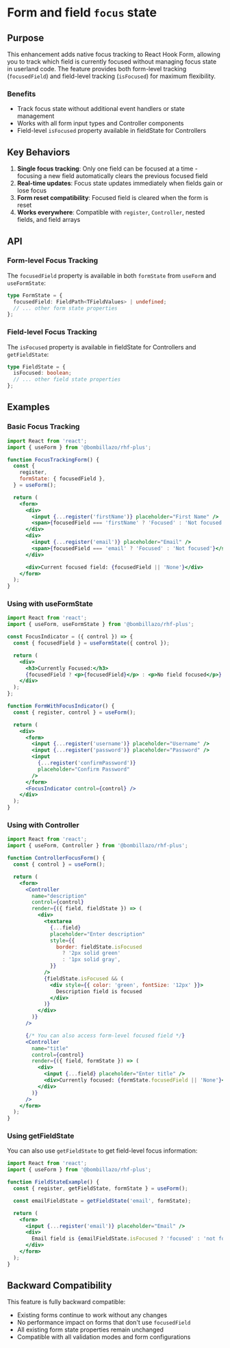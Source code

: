 # Form and field `focus` state

## Purpose

This enhancement adds native focus tracking to React Hook Form, allowing you to track which field is currently focused without managing focus state in userland code. The feature provides both form-level tracking (`focusedField`) and field-level tracking (`isFocused`) for maximum flexibility.

### Benefits

- Track focus state without additional event handlers or state management
- Works with all form input types and Controller components
- Field-level `isFocused` property available in fieldState for Controllers

## Key Behaviors

1. **Single focus tracking**: Only one field can be focused at a time - focusing a new field automatically clears the previous focused field
2. **Real-time updates**: Focus state updates immediately when fields gain or lose focus
3. **Form reset compatibility**: Focused field is cleared when the form is reset
4. **Works everywhere**: Compatible with `register`, `Controller`, nested fields, and field arrays

## API

### Form-level Focus Tracking

The `focusedField` property is available in both `formState` from `useForm` and `useFormState`:

```typescript
type FormState = {
  focusedField: FieldPath<TFieldValues> | undefined;
  // ... other form state properties
};
```

### Field-level Focus Tracking

The `isFocused` property is available in fieldState for Controllers and `getFieldState`:

```typescript
type FieldState = {
  isFocused: boolean;
  // ... other field state properties
};
```

## Examples

### Basic Focus Tracking

```jsx
import React from 'react';
import { useForm } from '@bombillazo/rhf-plus';

function FocusTrackingForm() {
  const {
    register,
    formState: { focusedField },
  } = useForm();

  return (
    <form>
      <div>
        <input {...register('firstName')} placeholder="First Name" />
        <span>{focusedField === 'firstName' ? 'Focused' : 'Not focused'}</span>
      </div>
      <div>
        <input {...register('email')} placeholder="Email" />
        <span>{focusedField === 'email' ? 'Focused' : 'Not focused'}</span>
      </div>

      <div>Current focused field: {focusedField || 'None'}</div>
    </form>
  );
}
```

### Using with useFormState

```jsx
import React from 'react';
import { useForm, useFormState } from '@bombillazo/rhf-plus';

const FocusIndicator = ({ control }) => {
  const { focusedField } = useFormState({ control });

  return (
    <div>
      <h3>Currently Focused:</h3>
      {focusedField ? <p>{focusedField}</p> : <p>No field focused</p>}
    </div>
  );
};

function FormWithFocusIndicator() {
  const { register, control } = useForm();

  return (
    <div>
      <form>
        <input {...register('username')} placeholder="Username" />
        <input {...register('password')} placeholder="Password" />
        <input
          {...register('confirmPassword')}
          placeholder="Confirm Password"
        />
      </form>
      <FocusIndicator control={control} />
    </div>
  );
}
```

### Using with Controller

```jsx
import React from 'react';
import { useForm, Controller } from '@bombillazo/rhf-plus';

function ControllerFocusForm() {
  const { control } = useForm();

  return (
    <form>
      <Controller
        name="description"
        control={control}
        render={({ field, fieldState }) => (
          <div>
            <textarea
              {...field}
              placeholder="Enter description"
              style={{
                border: fieldState.isFocused
                  ? '2px solid green'
                  : '1px solid gray',
              }}
            />
            {fieldState.isFocused && (
              <div style={{ color: 'green', fontSize: '12px' }}>
                Description field is focused
              </div>
            )}
          </div>
        )}
      />

      {/* You can also access form-level focused field */}
      <Controller
        name="title"
        control={control}
        render={({ field, formState }) => (
          <div>
            <input {...field} placeholder="Enter title" />
            <div>Currently focused: {formState.focusedField || 'None'}</div>
          </div>
        )}
      />
    </form>
  );
}
```

### Using getFieldState

You can also use `getFieldState` to get field-level focus information:

```jsx
import React from 'react';
import { useForm } from '@bombillazo/rhf-plus';

function FieldStateExample() {
  const { register, getFieldState, formState } = useForm();

  const emailFieldState = getFieldState('email', formState);

  return (
    <form>
      <input {...register('email')} placeholder="Email" />
      <div>
        Email field is {emailFieldState.isFocused ? 'focused' : 'not focused'}
      </div>
    </form>
  );
}
```

## Backward Compatibility

This feature is fully backward compatible:

- Existing forms continue to work without any changes
- No performance impact on forms that don't use `focusedField`
- All existing form state properties remain unchanged
- Compatible with all validation modes and form configurations
